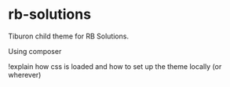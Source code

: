 # rb-solutions
Tiburon child theme for RB Solutions.

Using composer

!explain how css is loaded and how to set up the theme locally (or wherever)